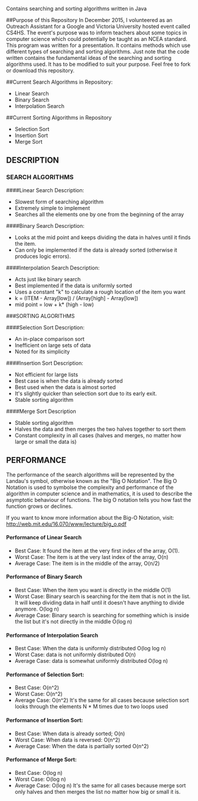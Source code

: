 Contains searching and sorting algorithms written in Java

##Purpose of this Repository
In December 2015, I volunteered as an Outreach Assistant for a Google and Victoria University hosted event called CS4HS. 
The event's purpose was to inform teachers about some topics in computer science which could potentially be taught as an NCEA standard.
This program was written for a presentation. It contains methods which use different types of searching and sorting algorithms. 
Just note that the code written contains the fundamental ideas of the searching and sorting algorithms used. It has to be modified to suit 
your purpose. Feel free to fork or download this repository.

##Current Search Algorithms in Repository:
- Linear Search
- Binary Search
- Interpolation Search

##Current Sorting Algorithms in Repository
- Selection Sort
- Insertion Sort
- Merge Sort

## DESCRIPTION

### SEARCH ALGORITHMS

####Linear Search Description:

- Slowest form of searching algorithm
- Extremely simple to implement
- Searches all the elements one by one from the beginning of the array

####Binary Search Description:
- Looks at the mid point and keeps dividing the data in halves until it finds the item.
- Can only be implemented if the data is already sorted (otherwise it produces logic errors).

####Interpolation Search Description:
- Acts just like binary search
- Best implemented if the data is uniformly sorted
- Uses a constant "k" to calculate a rough location of the item you want
- k = (ITEM - Array[low]) / (Array[high] - Array[low])
- mid point = low + k* (high - low)

###SORTING ALGORITHMS

####Selection Sort Description:
- An in-place comparison sort
- Inefficient on large sets of data
- Noted for its simplicity

####Insertion Sort Description:
- Not efficient for large lists
- Best case is when the data is already sorted
- Best used when the data is almost sorted
- It's slightly quicker than selection sort due to its early exit.
- Stable sorting algorithm

####Merge Sort Description
- Stable sorting algorithm
- Halves the data and then merges the two halves together to sort them
- Constant complexity in all cases (halves and merges, no matter how large or small the data is)

## PERFORMANCE
The performance of the search algorithms will be represented by the Landau's symbol, otherwise known as the "Big O Notation". The Big O Notation is used to symbolse the complexity and performance of the algorithm in computer science and in mathematics, it is used to describe the asymptotic behaviour of functions. The big O notation tells you how fast the function grows or declines. 

If you want to know more information about the Big-O Notation, visit:
http://web.mit.edu/16.070/www/lecture/big_o.pdf

#### Performance of Linear Search

- Best Case: It found the item at the very first index of the array, O(1).
- Worst Case: The item is at the very last index of the array, O(n)
- Average Case: The item is in the middle of the array, O(n/2)

#### Performance of Binary Search
- Best Case: When the item you want is directly in the middle O(1)
- Worst Case: Binary search is searching for the item that is not in the list. It will keep dividing data in half until it doesn't have anything to divide anymore. O(log n)
- Average Case: Binary search is searching for something which is inside the list but it's not directly in the middle O(log n)

#### Performance of Interpolation Search
- Best Case: When the data is uniformly distributed O(log log n)
- Worst Case: data is not uniformly distributed O(n)
- Average Case: data is somewhat uniformly distributed O(log n)

#### Performance of Selection Sort:
- Best Case: O(n^2)
- Worst Case: O(n^2)
- Average Case: O(n^2)
It's the same for all cases because selection sort looks through the elements N * M times due to two loops used

#### Performance of Insertion Sort:
- Best Case: When data is already sorted; O(n)
- Worst Case: When data is reversed: O(n^2)
- Average Case: When the data is partially sorted O(n^2)

#### Performance of Merge Sort:
- Best Case: O(log n)
- Worst Case: O(log n)
- Average Case: O(log n)
It's the same for all cases because merge sort only halves and then merges the list no matter how big or small it is.
